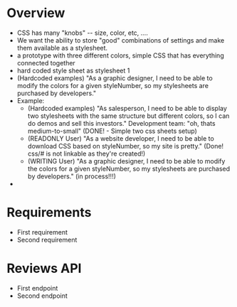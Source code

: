 # Overview

* CSS has many "knobs" -- size, color, etc, ....
* We want the ability to store "good" combinations of settings and make them available as a stylesheet.
* a prototype with three different colors, simple CSS that has everything connected together
* hard coded style sheet as stylesheet 1
* (Hardcoded examples) "As a graphic designer, I need to be able to modify the colors for a given styleNumber, so my stylesheets are purchased by developers."
* Example:
    * (Hardcoded examples) "As salesperson, I need to be able to display two stylesheets with the same structure but different colors, so I can do demos and sell this investors."
      Development team: "oh, thats medium-to-small" (DONE! - Simple two css sheets setup)
    * (READONLY User) "As a website developer, I need to be able to download CSS based on styleNumber, so my site is pretty." (Done! css/# is not linkable as they're created!)
    * (WRITING User) "As a graphic designer, I need to be able to modify the colors for a given styleNumber, so my stylesheets are purchased by developers." (in process!!!)
*
# Requirements

* First requirement
* Second requirement

# Reviews API

* First endpoint
* Second endpoint
